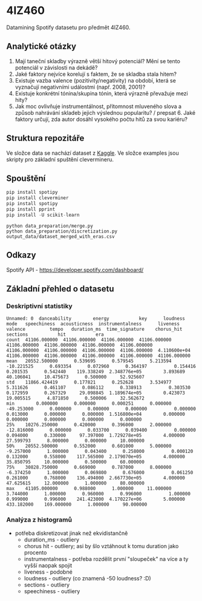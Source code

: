 # 4IZ460
Datamining Spotify datasetu pro předmět 4IZ460.

## Analytické otázky
1.	Mají taneční skladby výrazně větší hitový potenciál? Mění se tento potenciál v závislosti na dekádě?
2.	Jaké faktory nejvíce korelují s faktem, že se skladba stala hitem?
3.	Existuje vazba valence (pozitivity/negativity) na období, která se vyznačují negativními událostmi (např. 2008, 2001)?
4.	Existuje konkrétní tónina/skupina tónin, která výrazně převažuje mezi hity?
5.	Jak moc ovlivňuje instrumentálnost, přítomnost mluveného slova a způsob nahrávání skladeb jejich výslednou popularitu?
 / prepsat 6.	Jaké faktory určují, zda autor dosáhl vysokého počtu hitů za svou kariéru?

## Struktura repozitáře
Ve složce data se nachází dataset z [Kaggle](https://www.kaggle.com/theoverman/the-spotify-hit-predictor-dataset). Ve složce examples jsou skripty pro základní spuštění clevermineru.

## Spouštění

```python
pip install spotipy
pip install cleverminer
pip install spotipy
pip install pprint
pip install -U scikit-learn
```

```
python data_preparation/merge.py
python data_preparation/discretization.py output_data/dataset_merged_with_eras.csv
```

## Odkazy
Spotify API - https://developer.spotify.com/dashboard/

## Základní přehled o datasetu

### Deskriptivní statistiky

```csv
Unnamed: 0  danceability        energy           key      loudness          mode   speechiness  acousticness  instrumentalness      liveness       valence         tempo   duration_ms  time_signature    chorus_hit      sections           hit           era
count  41106.000000  41106.000000  41106.000000  41106.000000  41106.000000  41106.000000  41106.000000  41106.000000      41106.000000  41106.000000  41106.000000  41106.000000  4.110600e+04    41106.000000  41106.000000  41106.000000  41106.000000  41106.000000
mean   20552.500000      0.539695      0.579545      5.213594    -10.221525      0.693354      0.072960      0.364197          0.154416      0.201535      0.542440    119.338249  2.348776e+05        3.893689     40.106041     10.475673      0.500000     52.925607
std    11866.424419      0.177821      0.252628      3.534977      5.311626      0.461107      0.086112      0.338913          0.303530      0.172959      0.267329     29.098845  1.189674e+05        0.423073     19.005515      4.871850      0.500006     32.562672
min        0.000000      0.000000      0.000251      0.000000    -49.253000      0.000000      0.000000      0.000000          0.000000      0.013000      0.000000      0.000000  1.516800e+04        0.000000      0.000000      0.000000      0.000000      0.000000
25%    10276.250000      0.420000      0.396000      2.000000    -12.816000      0.000000      0.033700      0.039400          0.000000      0.094000      0.330000     97.397000  1.729278e+05        4.000000     27.599793      8.000000      0.000000     10.000000
50%    20552.500000      0.552000      0.601000      5.000000     -9.257000      1.000000      0.043400      0.258000          0.000120      0.132000      0.558000    117.565000  2.179070e+05        4.000000     35.850795     10.000000      0.500000     60.000000
75%    30828.750000      0.669000      0.787000      8.000000     -6.374250      1.000000      0.069800      0.676000          0.061250      0.261000      0.768000    136.494000  2.667730e+05        4.000000     47.625615     12.000000      1.000000     80.000000
max    41105.000000      0.988000      1.000000     11.000000      3.744000      1.000000      0.960000      0.996000          1.000000      0.999000      0.996000    241.423000  4.170227e+06        5.000000    433.182000    169.000000      1.000000     90.000000
```

### Analýza z histogramů
* potřeba diskretizovat jinak než ekvidistančně
    * duration_ms - outliery
    * chorus hit - outliery; asi by šlo vztáhnout k tomu duration jako procento
    * instrumentalness - potřeba rozdělit první "sloupeček" na více a ty vyšší naopak spojit
    * liveness - podobné
    * loudness - outliery (co znamená -50 loudness? :D)
    * sections - outliery
    * speechiness - outliery